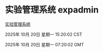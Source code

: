 # 实验管理系统 expadmin
[实验管理系统](http://59.174.9.160:56808/expadmin-782313d2-e1b1-4ea7-932e-3a55e6a1a4d0/)

2025年 10月 20日 星期一 15:20:02 CST

2025年 10月 20日 星期一 07:20:02 GMT
